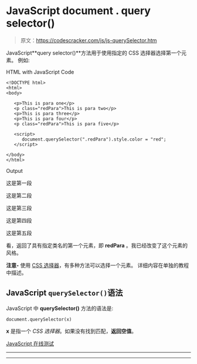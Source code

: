 # JavaScript document . query selector()

> 原文：<https://codescracker.com/js/js-querySelector.htm>

JavaScript**query selector()**方法用于使用指定的 CSS 选择器选择第一个元素。 例如:

HTML with JavaScript Code

```
<!DOCTYPE html>
<html>
<body>

   <p>This is para one</p>
   <p class="redPara">This is para two</p>
   <p>This is para three</p>
   <p>This is para four</p>
   <p class="redPara">This is para five</p>

   <script>
      document.querySelector(".redPara").style.color = "red";
   </script>

</body>
</html>
```

Output

这是第一段

这是第二段

这是第三段

这是第四段

这是第五段

看，返回了具有指定类名的第一个元素，即 **redPara** 。我已经改变了这个元素的 风格。

**注意-** 使用 [CSS 选择器](/css/css-selectors.htm)，有多种方法可以选择一个元素。 详细内容在单独的教程中描述。

## JavaScript `querySelector()`语法

JavaScript 中 **querySelector()** 方法的语法是:

```
document.querySelector(x)
```

**x** 是指一个 *CSS 选择器*。如果没有找到匹配，**返回空值**。

[JavaScript 在线测试](/exam/showtest.php?subid=6)

* * *

* * *
